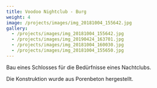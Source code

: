 ```yaml
---
title: Voodoo Νightclub - Burg
weight: 4
image: /projects/images/img_20181004_155642.jpg
gallery:
  - /projects/images/img_20181004_155642.jpg
  - /projects/images/img_20190424_163701.jpg
  - /projects/images/img_20181004_160030.jpg
  - /projects/images/img_20181004_155650.jpg
---
```

Bau eines Schlosses für die Bedürfnisse eines Nachtclubs.

Die Konstruktion wurde aus Porenbeton hergestellt.
